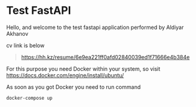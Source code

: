 # Test FastAPI

Hello, and welcome to the test fastapi application performed by Aldiyar Akhanov

cv link is below

> https://hh.kz/resume/6e9ea221ff0afd02840039ed1f71666e4b384e

For this purpose you need Docker within your system, so visit https://docs.docker.com/engine/install/ubuntu/

As soon as you got Docker you need to run command

`docker-compose up`
